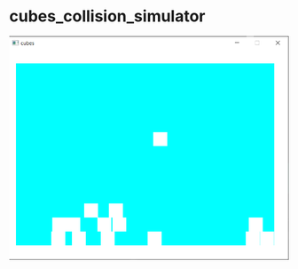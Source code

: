 # cubes_collision_simulator

![Image__1](https://github.com/GrzegorzGurdak/cubes_collision_simulator/blob/master/image.png)
